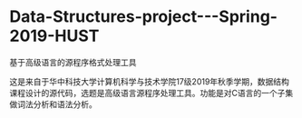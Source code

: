 # Data-Structures-project---Spring-2019-HUST
基于高级语言的源程序格式处理工具

这是来自于华中科技大学计算机科学与技术学院17级2019年秋季学期，数据结构课程设计的源代码，选题是高级语言源程序处理工具。功能是对C语言的一个子集做词法分析和语法分析。
